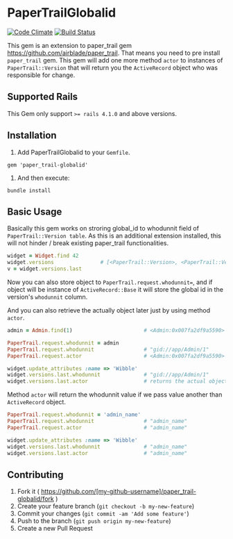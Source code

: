 # PaperTrailGlobalid
[![Code Climate](https://codeclimate.com/github/ankit1910/paper_trail-globalid/badges/gpa.svg)](https://codeclimate.com/github/ankit1910/paper_trail-globalid)
[![Build Status](https://travis-ci.org/ankit1910/paper_trail-globalid.png?branch=master)](https://travis-ci.org/ankit1910/paper_trail-globalid)

This gem is an extension to paper_trail gem https://github.com/airblade/paper_trail. That means you need to pre install `paper_trail` gem. This gem will add one more method `actor` to instances of `PaperTrail::Version` that will return you the `ActiveRecord` object who was responsible for change.


## Supported Rails

This Gem only support `>= rails 4.1.0` and above versions.

## Installation

1. Add PaperTrailGlobalid to your `Gemfile`.

  `gem 'paper_trail-globalid'`

1. And then execute:

  ```
  bundle install
  ```

## Basic Usage

Basically this gem works on stroring global_id to whodunnit field of `PaperTrail::Version table`. As this is an additional extension installed, this will not hinder / break existing paper_trail functionalities.

```ruby
widget = Widget.find 42
widget.versions               # [<PaperTrail::Version>, <PaperTrail::Version>, ...]
v = widget.versions.last
```
Now you can also store object to `PaperTrail.request.whodunnit=`, and if object will be instance of `ActiveRecord::Base` it will store the global id in the version's `whodunnit` column.

And you can also retrieve the actually object later just by using method `actor`.

```ruby
admin = Admin.find(1)                       # <Admin:0x007fa2df9a5590>

PaperTrail.request.whodunnit = admin
PaperTrail.request.whodunnit                # "gid://app/Admin/1"
PaperTrail.request.actor                    # <Admin:0x007fa2df9a5590> actual object

widget.update_attributes :name => 'Wibble'
widget.versions.last.whodunnit              # "gid://app/Admin/1"
widget.versions.last.actor                  # returns the actual object
```

Method `actor` will return the whodunnit value if we pass value another than `ActiveRecord` object.

```ruby
PaperTrail.request.whodunnit = 'admin_name'
PaperTrail.request.whodunnit                # "admin_name"
PaperTrail.request.actor                    # "admin_name"

widget.update_attributes :name => 'Wibble'
widget.versions.last.whodunnit              # "admin_name"
widget.versions.last.actor                  # "admin_name"
```

## Contributing

1. Fork it ( https://github.com/[my-github-username]/paper_trail-globalid/fork )
2. Create your feature branch (`git checkout -b my-new-feature`)
3. Commit your changes (`git commit -am 'Add some feature'`)
4. Push to the branch (`git push origin my-new-feature`)
5. Create a new Pull Request
